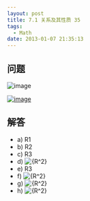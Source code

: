 ```yaml
---
layout: post
title: 7.1 关系及其性质 35
tags:
  - Math
date: 2013-01-07 21:35:13
---
```


## 问题

![image](http://freewind.me/wp-content/uploads/2013/01/image_thumb138.png)

[![image](http://freewind.me/wp-content/uploads/2013/01/image_thumb141.png "image")](http://freewind.me/wp-content/uploads/2013/01/image140.png)

## 解答

*   a) R1
*   b) R2
*   c) R3
*   d) ![{R^2}](http://chart.apis.google.com/chart?cht=tx&chs=1x0&chf=bg,s,FFFFFF00&chco=000000&chl=%7BR%5E2%7D)
*   e) R3
*   f) ![{R^2}](http://chart.apis.google.com/chart?cht=tx&chs=1x0&chf=bg,s,FFFFFF00&chco=000000&chl=%7BR%5E2%7D)
*   g) ![{R^2}](http://chart.apis.google.com/chart?cht=tx&chs=1x0&chf=bg,s,FFFFFF00&chco=000000&chl=%7BR%5E2%7D)
*   h) ![{R^2}](http://chart.apis.google.com/chart?cht=tx&chs=1x0&chf=bg,s,FFFFFF00&chco=000000&chl=%7BR%5E2%7D)